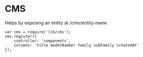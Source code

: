 # CMS

Helps by exposing an entity at /cms/entity-name

```
var cms = require('lib/cms');
cms.register({
    controller: 'components',
    columns: 'title modelNumber family subFamily createdAt'
});
```